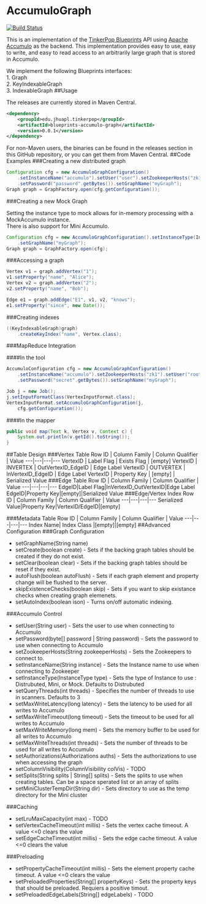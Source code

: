 AccumuloGraph
=============
[![Build Status](https://travis-ci.org/JHUAPL/AccumuloGraph.svg?branch=master)](https://travis-ci.org/JHUAPL/AccumuloGraph)

This is an implementation of the [TinkerPop Blueprints](http://tinkerpop.com)
API using [Apache Accumulo](http://apache.accumulo.com) as the backend.
This implementation provides easy to use, easy to write, and easy to read 
access to an arbitrarily large graph that is stored in Accumulo.
 
We implement the following Blueprints interfaces:
	<br>1. Graph
	<br>2. KeyIndexableGraph
	<br>3. IndexableGraph
##Usage

The releases are currently stored in Maven Central.
```xml
<dependency>
	<groupId>edu.jhuapl.tinkerpop</groupId>
	<artifactId>blueprints-accumulo-graph</artifactId>
	<version>0.0.1</version>
</dependency>
```

For non-Maven users, the binaries can be found in the releases section in this
GitHub repository, or you can get them from Maven Central.
##Code Examples
###Creating a new distributed graph
```java
Configuration cfg = new AccumuloGraphConfiguration()
	.setInstanceName("accumulo").setUser("user").setZookeeperHosts("zk1")
    .setPassword("password".getBytes()).setGraphName("myGraph");
Graph graph = GraphFactory.open(cfg.getConfiguration());
```
###Creating a new Mock Graph

Setting the instance type to mock allows for in-memory processing with a MockAccumulo instance.<br>
There is also support for Mini Accumulo.
```java
Configuration cfg = new AccumuloGraphConfiguration().setInstanceType(InstanceType.Mock)
	.setGraphName("myGraph");
Graph graph = GraphFactory.open(cfg);
```
###Accessing a graph
```java
Vertex v1 = graph.addVertex("1");
v1.setProperty("name", "Alice");
Vertex v2 = graph.addVertex("2");
v2.setProperty("name", "Bob");

Edge e1 = graph.addEdge("E1", v1, v2, "knows");
e1.setProperty("since", new Date());
 ```


###Creating indexes

```java
((KeyIndexableGraph)graph)
	.createKeyIndex("name", Vertex.class);
```
###MapReduce Integration

####In the tool
```java
AccumuloConfiguration cfg = new AccumuloGraphConfiguration()
	.setInstanceName("accumulo").setZookeeperHosts("zk1").setUser("root")
	.setPassword("secret".getBytes()).setGraphName("myGraph");

Job j = new Job();
j.setInputFormatClass(VertexInputFormat.class);
VertexInputFormat.setAccumuloGraphConfiguration(j,
	cfg.getConfiguration());
```
####In the mapper
```java
public void map(Text k, Vertex v, Context c) {
    System.out.println(v.getId().toString());
}
 ``` 
##Table Design
###Vertex Table
Row ID | Column Family | Column Qualifier | Value
---|---|---|---
VertexID | Label Flag | Exists Flag | [empty]
VertexID | INVERTEX | OutVertexID_EdgeID | Edge Label
VertexID | OUTVERTEX | InVertexID_EdgeID | Edge Label
VertexID | Property Key | [empty] | Serialized Value
###Edge Table
Row ID | Column Family | Column Qualifier | Value
---|---|---|---
EdgeID|Label Flag|InVertexID_OutVertexID|Edge Label
EdgeID|Property Key|[empty]|Serialized Value
###Edge/Vertex Index
Row ID | Column Family | Column Qualifier | Value
---|---|---|---
Serialized Value|Property Key|VertexID/EdgeID|[empty]

###Metadata Table
Row ID | Column Family | Column Qualifier | Value
---|---|---|---
Index Name| Index Class |[empty]|[empty]
##Advanced Configuration
###Graph Configuration
- setGraphName(String name)
- setCreate(boolean create) - Sets if the backing graph tables should be created if they do not exist.
- setClear(boolean clear) - Sets if the backing graph tables should be reset if they exist.
- autoFlush(boolean autoFlush) - Sets if each graph element and property change will be flushed to the server.
- skipExistenceChecks(boolean skip) - Sets if you want to skip existance checks when creating graph elemenets.
- setAutoIndex(boolean ison) - Turns on/off automatic indexing.

###Accumulo Control

- setUser(String user) - Sets the user to use when connecting to Accumulo
- setPassword(byte[] password | String password) - Sets the password to use when connecting to Accumulo
- setZookeeperHosts(String zookeeperHosts) - Sets the Zookeepers to connect to.
- setInstanceName(String instance) - Sets the Instance name to use when connecting to Zookeeper
- setInstanceType(InstanceType type) - Sets the type of Instance to use : Distrubuted, Mini, or Mock. Defaults to Distrubuted
- setQueryThreads(int threads) - Specifies the number of threads to use in scanners. Defaults to 3
- setMaxWriteLatency(long latency) - Sets the latency to be used for all writes to Accumulo
- setMaxWriteTimeout(long timeout) - Sets the timeout to be used for all writes to Accumulo
- setMaxWriteMemory(long mem) - Sets the memory buffer to be used for all writes to Accumulo
- setMaxWriteThreads(int threads) - Sets the number of threads to be used for all writes to Accumulo
- setAuthorizations(Authorizations auths) - Sets the authorizations to use when accessing the graph
- setColumnVisibility(ColumnVisibility colVis) - TODO
- setSplits(String splits | String[] splits) - Sets the splits to use when creating tables. Can be a space sperated list or an array of splits 
- setMiniClusterTempDir(String dir) - Sets directory to use as the temp directory for the Mini cluster

###Caching
- setLruMaxCapacity(int max) - TODO
- setVertexCacheTimeout(int millis) - Sets the vertex cache timeout.  A value <=0 clears the value
- setEdgeCacheTimeout(int millis)  - Sets the edge cache timeout.  A value <=0 clears the value

###Preloading
- setPropertyCacheTimeout(int millis) - Sets the element property cache timeout. A value <=0 clears the value
- setPreloadedProperties(String[] propertyKeys) - Sets the property keys that should be preloaded. Requiers a positive timout.
- setPreloadedEdgeLabels(String[] edgeLabels) - TODO

